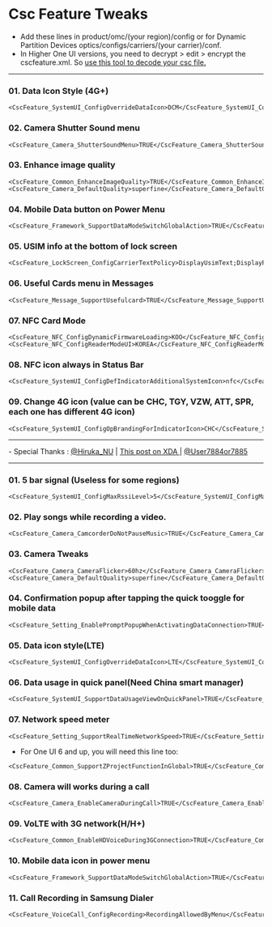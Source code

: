 # Csc Feature Tweaks
- Add these lines in product/omc/(your region)/config or for Dynamic Partition Devices optics/configs/carriers/(your carrier)/conf.
- In Higher One UI versions, you need to decrypt > edit > encrypt the cscfeature.xml. So <a href="https://github.com/ravindu644/OmcTextDecoder/releases/tag/0.4">use this tool to decode your csc file.</a>

<hr>

### 01. Data Icon Style (4G+) 
```
<CscFeature_SystemUI_ConfigOverrideDataIcon>DCM</CscFeature_SystemUI_ConfigOverrideDataIcon>
```

### 02. Camera Shutter Sound menu
```
<CscFeature_Camera_ShutterSoundMenu>TRUE</CscFeature_Camera_ShutterSoundMenu>
```

### 03. Enhance image quality
```
<CscFeature_Common_EnhanceImageQuality>TRUE</CscFeature_Common_EnhanceImageQuality>
<CscFeature_Camera_DefaultQuality>superfine</CscFeature_Camera_DefaultQuality>
```
### 04. Mobile Data button on Power Menu
```
<CscFeature_Framework_SupportDataModeSwitchGlobalAction>TRUE</CscFeature_Framework_SupportDataModeSwitchGlobalAction>
```

### 05. USIM info at the bottom of lock screen
```
<CscFeature_LockScreen_ConfigCarrierTextPolicy>DisplayUsimText;DisplayPlmnOnBottom</CscFeature_LockScreen_ConfigCarrierTextPolicy>
```

### 06. Useful Cards menu in Messages
```
<CscFeature_Message_SupportUsefulcard>TRUE</CscFeature_Message_SupportUsefulcard>
```

### 07. NFC Card Mode
```
<CscFeature_NFC_ConfigDynamicFirmwareLoading>KOO</CscFeature_NFC_ConfigDynamicFirmwareLoading>
<CscFeature_NFC_ConfigReaderModeUI>KOREA</CscFeature_NFC_ConfigReaderModeUI>
```

### 08. NFC icon always in Status Bar
```
<CscFeature_SystemUI_ConfigDefIndicatorAdditionalSystemIcon>nfc</CscFeature_SystemUI_ConfigDefIndicatorAdditionalSystemIcon>
```

### 09. Change 4G icon (value can be CHC, TGY, VZW, ATT, SPR, each one has different 4G icon)
```
<CscFeature_SystemUI_ConfigOpBrandingForIndicatorIcon>CHC</CscFeature_SystemUI_ConfigOpBrandingForIndicatorIcon>
```
<hr> - Special Thanks : <a href="https://t.me/Hiruka_NU">@Hiruka_NU</a> | <a href="https://xdaforums.com/t/csc-feature-mods.4538389/"> This post on XDA </a> | <a href="https://t.me/User7884or7885">@User7884or7885</a><br><hr>

### 01. 5 bar signal (Useless for some regions)
```
<CscFeature_SystemUI_ConfigMaxRssiLevel>5</CscFeature_SystemUI_ConfigMaxRssiLevel>
```
### 02. Play songs while recording a video.
```
<CscFeature_Camera_CamcorderDoNotPauseMusic>TRUE</CscFeature_Camera_CamcorderDoNotPauseMusic>
```
### 03. Camera Tweaks
```
<CscFeature_Camera_CameraFlicker>60hz</CscFeature_Camera_CameraFlicker>
<CscFeature_Camera_DefaultQuality>superfine</CscFeature_Camera_DefaultQuality>
```
### 04. Confirmation popup after tapping the quick tooggle for mobile data
```
<CscFeature_Setting_EnablePromptPopupWhenActivatingDataConnection>TRUE</CscFeature_Setting_EnablePromptPopupWhenActivatingDataConnection>
```
### 05. Data icon style(LTE)
```
<CscFeature_SystemUI_ConfigOverrideDataIcon>LTE</CscFeature_SystemUI_ConfigOverrideDataIcon>
```
### 06. Data usage in quick panel(Need China smart manager)
```
<CscFeature_SystemUI_SupportDataUsageViewOnQuickPanel>TRUE</CscFeature_SystemUI_SupportDataUsageViewOnQuickPanel>
```
### 07. Network speed meter
```
<CscFeature_Setting_SupportRealTimeNetworkSpeed>TRUE</CscFeature_Setting_SupportRealTimeNetworkSpeed>
```
- For One UI 6 and up, you will need this line too:
```
<CscFeature_Common_SupportZProjectFunctionInGlobal>TRUE</CscFeature_Common_SupportZProjectFunctionInGlobal>
```
### 08. Camera will works during a call
```
<CscFeature_Camera_EnableCameraDuringCall>TRUE</CscFeature_Camera_EnableCameraDuringCall>
```
### 09. VoLTE with 3G network(H/H+)
```
<CscFeature_Common_EnableHDVoiceDuring3GConnection>TRUE</CscFeature_Common_EnableHDVoiceDuring3GConnection>
```
### 10. Mobile data icon in power menu
```
<CscFeature_Framework_SupportDataModeSwitchGlobalAction>TRUE</CscFeature_Framework_SupportDataModeSwitchGlobalAction>
```
### 11. Call Recording in Samsung Dialer
```
<CscFeature_VoiceCall_ConfigRecording>RecordingAllowedByMenu</CscFeature_VoiceCall_ConfigRecording>
```
